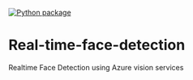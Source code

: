 [![Python package](https://github.com/PradeepThapa/Real-time-face-detection/actions/workflows/python-package.yml/badge.svg)](https://github.com/PradeepThapa/Real-time-face-detection/actions/workflows/python-package.yml)

# Real-time-face-detection
Realtime Face Detection using Azure vision services
